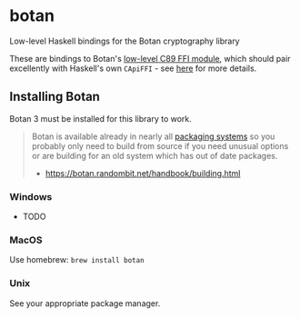 # botan

Low-level Haskell bindings for the Botan cryptography library

These are bindings to Botan's [low-level C89 FFI module](https://botan.randombit.net/handbook/api_ref/ffi.html), which should pair excellently with Haskell's own `CApiFFI` - see [here](https://downloads.haskell.org/ghc/9.0.1/docs/html/users_guide/exts/ffi.html?highlight=capiffi#extension-CApiFFI) for more details.

## Installing Botan

Botan 3 must be installed for this library to work.

> Botan is available already in nearly all [packaging systems](https://repology.org/project/botan/versions) so you probably only need to build from source if you need unusual options or are building for an old system which has out of date packages.
>
> - https://botan.randombit.net/handbook/building.html

### Windows

- TODO

### MacOS

Use homebrew: `brew install botan`

### Unix

See your appropriate package manager.
